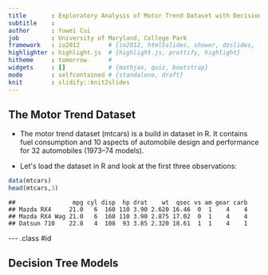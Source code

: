 ```yaml
---
title       : Exploratory Analysis of Motor Trend Dataset with Decision Tree 
subtitle    : 
author      : Yuwei Cui
job         : University of Maryland, College Park
framework   : io2012        # {io2012, html5slides, shower, dzslides, ...}
highlighter : highlight.js  # {highlight.js, prettify, highlight}
hitheme     : tomorrow      # 
widgets     : []            # {mathjax, quiz, bootstrap}
mode        : selfcontained # {standalone, draft}
knit        : slidify::knit2slides
---
```


## The Motor Trend Dataset

- The motor trend dataset (mtcars) is a build in dataset in R.
It contains fuel consumption and 10 aspects of automobile design and performance for 32 automobiles (1973–74 models).

- Let's load the dataset in R and look at the first three observations:

```r
data(mtcars)
head(mtcars,3)
```

```
##                mpg cyl disp  hp drat    wt  qsec vs am gear carb
## Mazda RX4     21.0   6  160 110 3.90 2.620 16.46  0  1    4    4
## Mazda RX4 Wag 21.0   6  160 110 3.90 2.875 17.02  0  1    4    4
## Datsun 710    22.8   4  108  93 3.85 2.320 18.61  1  1    4    1
```

--- .class #id 

## Decision Tree Models




